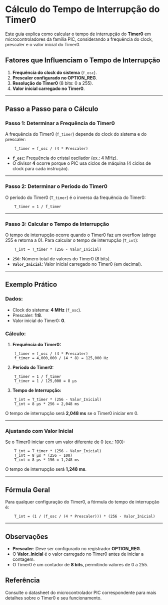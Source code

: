 # Cálculo do Tempo de Interrupção do Timer0

Este guia explica como calcular o tempo de interrupção do **Timer0** em microcontroladores da família PIC, considerando a frequência do clock, prescaler e o valor inicial do Timer0.

## Fatores que Influenciam o Tempo de Interrupção
1. **Frequência do clock do sistema** (`f_osc`).
2. **Prescaler configurado no OPTION_REG**.
3. **Resolução do Timer0** (8 bits: 0 a 255).
4. **Valor inicial carregado no Timer0**.

---

## Passo a Passo para o Cálculo

### **Passo 1: Determinar a Frequência do Timer0**
A frequência do Timer0 (`f_timer`) depende do clock do sistema e do prescaler:

```
    f_timer = f_osc / (4 * Prescaler)
```

- **`f_osc`**: Frequência do cristal oscilador (ex.: 4 MHz).
- O divisor **4** ocorre porque o PIC usa ciclos de máquina (4 ciclos de clock para cada instrução).

---

### **Passo 2: Determinar o Período do Timer0**
O período do Timer0 (`T_timer`) é o inverso da frequência do Timer0:

```
    T_timer = 1 / f_timer
```

---

### **Passo 3: Calcular o Tempo de Interrupção**
O tempo de interrupção ocorre quando o Timer0 faz um overflow (atinge 255 e retorna a 0). Para calcular o tempo de interrupção (`T_int`):

```
    T_int = T_timer * (256 - Valor_Inicial)
```

- **`256`**: Número total de valores do Timer0 (8 bits).
- **`Valor_Inicial`**: Valor inicial carregado no Timer0 (em decimal).

---

## Exemplo Prático

### **Dados:**
- Clock do sistema: **4 MHz** (`f_osc`).
- Prescaler: **1:8**.
- Valor inicial do Timer0: **0**.

### **Cálculo:**

1. **Frequência do Timer0:**
```
    f_timer = f_osc / (4 * Prescaler)
    f_timer = 4,000,000 / (4 * 8) = 125,000 Hz
```

2. **Período do Timer0:**
```
    T_timer = 1 / f_timer
    T_timer = 1 / 125,000 = 8 µs
```

3. **Tempo de Interrupção:**
```
    T_int = T_timer * (256 - Valor_Inicial)
    T_int = 8 µs * 256 = 2,048 ms
```

O tempo de interrupção será **2,048 ms** se o Timer0 iniciar em 0.

---

### **Ajustando com Valor Inicial**
Se o Timer0 iniciar com um valor diferente de 0 (ex.: 100):

```
    T_int = T_timer * (256 - Valor_Inicial)
    T_int = 8 µs * (256 - 100)
    T_int = 8 µs * 156 = 1,248 ms
```

O tempo de interrupção será **1,248 ms**.

---

## Fórmula Geral
Para qualquer configuração do Timer0, a fórmula do tempo de interrupção é:

```
    T_int = (1 / (f_osc / (4 * Prescaler))) * (256 - Valor_Inicial)
```

---

## Observações
- **Prescaler**: Deve ser configurado no registrador **OPTION_REG**.
- O **Valor_Inicial** é o valor carregado no Timer0 antes de iniciar a contagem.
- O Timer0 é um contador de **8 bits**, permitindo valores de 0 a 255.

## Referência
Consulte o datasheet do microcontrolador PIC correspondente para mais detalhes sobre o Timer0 e seu funcionamento.
